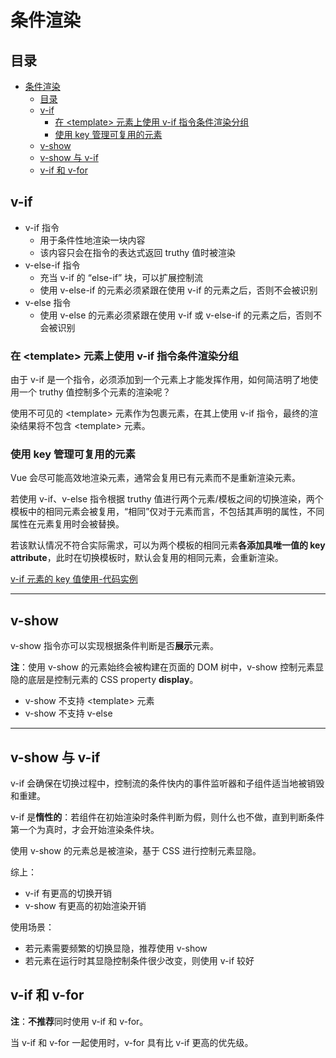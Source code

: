 # 条件渲染

## 目录

- [条件渲染](#条件渲染)
  - [目录](#目录)
  - [v-if](#v-if)
    - [在 \<template> 元素上使用 v-if 指令条件渲染分组](#在-template-元素上使用-v-if-指令条件渲染分组)
    - [使用 key 管理可复用的元素](#使用-key-管理可复用的元素)
  - [v-show](#v-show)
  - [v-show 与 v-if](#v-show-与-v-if)
  - [v-if 和 v-for](#v-if-和-v-for)

## v-if

- v-if 指令
  - 用于条件性地渲染一块内容
  - 该内容只会在指令的表达式返回 truthy 值时被渲染
- v-else-if 指令
  - 充当 v-if 的 “else-if” 块，可以扩展控制流
  - 使用 v-else-if 的元素必须紧跟在使用 v-if 的元素之后，否则不会被识别
- v-else 指令
  - 使用 v-else 的元素必须紧跟在使用 v-if 或 v-else-if 的元素之后，否则不会被识别

### 在 \<template> 元素上使用 v-if 指令条件渲染分组

由于 v-if 是一个指令，必须添加到一个元素上才能发挥作用，如何简洁明了地使用一个 truthy 值控制多个元素的渲染呢？

使用不可见的 \<template> 元素作为包裹元素，在其上使用 v-if 指令，最终的渲染结果将不包含 \<template> 元素。

### 使用 key 管理可复用的元素

Vue 会尽可能高效地渲染元素，通常会复用已有元素而不是重新渲染元素。

若使用 v-if、v-else 指令根据 truthy 值进行两个元素/模板之间的切换渲染，两个模板中的相同元素会被复用，“相同”仅对于元素而言，不包括其声明的属性，不同属性在元素复用时会被替换。

若该默认情况不符合实际需求，可以为两个模板的相同元素**各添加具唯一值的 key attribute**，此时在切换模板时，默认会复用的相同元素，会重新渲染。

[v-if 元素的 key 值使用-代码实例](00-demo/06-v-if%20元素的%20key%20值使用.html)

---

## v-show

v-show 指令亦可以实现根据条件判断是否**展示**元素。

**注**：使用 v-show 的元素始终会被构建在页面的 DOM 树中，v-show 控制元素显隐的底层是控制元素的 CSS property **display**。

- v-show 不支持 \<template> 元素
- v-show 不支持 v-else

---

## v-show 与 v-if

v-if 会确保在切换过程中，控制流的条件快内的事件监听器和子组件适当地被销毁和重建。

v-if 是**惰性的**：若组件在初始渲染时条件判断为假，则什么也不做，直到判断条件第一个为真时，才会开始渲染条件块。

使用 v-show 的元素总是被渲染，基于 CSS 进行控制元素显隐。

综上：

- v-if 有更高的切换开销
- v-show 有更高的初始渲染开销
  
使用场景：

- 若元素需要频繁的切换显隐，推荐使用 v-show
- 若元素在运行时其显隐控制条件很少改变，则使用 v-if 较好

## v-if 和 v-for

**注**：**不推荐**同时使用 v-if 和 v-for。

当 v-if 和 v-for 一起使用时，v-for 具有比 v-if 更高的优先级。
